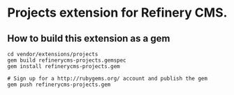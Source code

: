 # Projects extension for Refinery CMS.

## How to build this extension as a gem

    cd vendor/extensions/projects
    gem build refinerycms-projects.gemspec
    gem install refinerycms-projects.gem

    # Sign up for a http://rubygems.org/ account and publish the gem
    gem push refinerycms-projects.gem